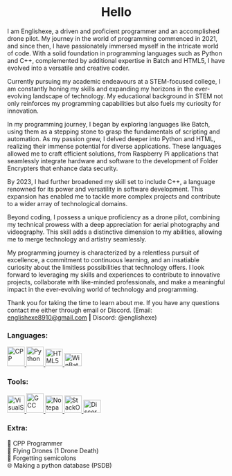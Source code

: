 <!-- Hello, this HTML document is very janky but works so I'm not going to change much, I hope you find my other repositories more interesting than this one! -->
<h1 align="center">Hello</h1>

<p align="left">
I am Englishexe, a driven and proficient programmer and an accomplished drone pilot. My journey in the world of programming commenced in 2021, and since then, I have passionately immersed myself in the intricate world of code. With a solid foundation in programming languages such as Python and C++, complemented by additional expertise in Batch and HTML5, I have evolved into a versatile and creative coder.

Currently pursuing my academic endeavours at a STEM-focused college, I am constantly honing my skills and expanding my horizons in the ever-evolving landscape of technology. My educational background in STEM not only reinforces my programming capabilities but also fuels my curiosity for innovation.

In my programming journey, I began by exploring languages like Batch, using them as a stepping stone to grasp the fundamentals of scripting and automation. As my passion grew, I delved deeper into Python and HTML, realizing their immense potential for diverse applications. These languages allowed me to craft efficient solutions, from Raspberry Pi applications that seamlessly integrate hardware and software to the development of Folder Encrypters that enhance data security.

By 2023, I had further broadened my skill set to include C++, a language renowned for its power and versatility in software development. This expansion has enabled me to tackle more complex projects and contribute to a wider array of technological domains.

Beyond coding, I possess a unique proficiency as a drone pilot, combining my technical prowess with a deep appreciation for aerial photography and videography. This skill adds a distinctive dimension to my abilities, allowing me to merge technology and artistry seamlessly.

My programming journey is characterized by a relentless pursuit of excellence, a commitment to continuous learning, and an insatiable curiosity about the limitless possibilities that technology offers. I look forward to leveraging my skills and experiences to contribute to innovative projects, collaborate with like-minded professionals, and make a meaningful impact in the ever-evolving world of technology and programming.

Thank you for taking the time to learn about me. If you have any questions contact me either through email or Discord. (Email: englishexe8910@gmail.com <b>|</b> Discord: @englishexe)
</p>

<h3 alight="left">Languages:</h3>
<p align="left"> 
<a href="https://cplusplus.com" target="_blank" rel="noreferrer"> 
<img src="https://upload.wikimedia.org/wikipedia/commons/thumb/1/18/ISO_C%2B%2B_Logo.svg/1200px-ISO_C%2B%2B_Logo.svg.png" alt="CPP" width="40" height="45"/>
</a>
<a href="https://www.python.org" target="_blank" rel="noreferrer"> 
<img src="https://upload.wikimedia.org/wikipedia/commons/thumb/c/c3/Python-logo-notext.svg/1869px-Python-logo-notext.svg.png" alt="Python" width="40" height="45"/>
</a>
<a href="https://html.com/html5/" target="_blank" rel="noreferrer"> 
<img src="https://upload.wikimedia.org/wikipedia/commons/thumb/3/38/HTML5_Badge.svg/240px-HTML5_Badge.svg.png" alt="HTML5" width="40" height="40"/> 
</a>
<a href="https://learn.microsoft.com/en-us/windows-server/administration/windows-commands/windows-commands" target="_blank" rel="noreferrer"> 
<img src="https://windowshacks.com/wp-content/uploads/2017/08/how-to-create-a-simple-batch-file.png" alt="WinBatch" width="40" height="30"/> <br> 
</a>

  
<h3 align="left">Tools:</h3> <p align="left"> 
<a href="https://code.visualstudio.com" target="_blank" rel="noreferrer"> 
<img src="https://upload.wikimedia.org/wikipedia/commons/thumb/9/9a/Visual_Studio_Code_1.35_icon.svg/2048px-Visual_Studio_Code_1.35_icon.svg.png" alt="VisualStudioCode" width="40" height="40"/> 
</a>
<a href="https://gcc.gnu.org" target="_blank" rel="noreferrer"> 
<img src="https://upload.wikimedia.org/wikipedia/commons/thumb/a/af/GNU_Compiler_Collection_logo.svg/1736px-GNU_Compiler_Collection_logo.svg.png" alt="GCC" width="40" height="45"/>
</a>
<a href="https://notepad-plus-plus.org/downloads/" target="_blank" rel="noreferrer"> 
<img src="https://upload.wikimedia.org/wikipedia/commons/thumb/6/69/Notepad%2B%2B_Logo.svg/2367px-Notepad%2B%2B_Logo.svg.png" alt="NotepadPlusPlus" width="40" height="40"/>
</a>
<a href="https://stackoverflow.com" target="_blank" rel="noreferrer"> 
<img src="https://upload.wikimedia.org/wikipedia/commons/thumb/e/ef/Stack_Overflow_icon.svg/768px-Stack_Overflow_icon.svg.png" alt="StackOverflow" width="40" height="40"/>
</a>
<a href="https://discord.com" target="_blank" rel="noreferrer"> 
<img src="https://assets-global.website-files.com/6257adef93867e50d84d30e2/636e0a6a49cf127bf92de1e2_icon_clyde_blurple_RGB.png" alt="Discord" width="40" height="30"/>
</a>
<h3 align="left">Extra:</h3> <p align="left">
<p>  📖 CPP Programmer<br>  🚁 Flying Drones (1 Drone Death)<br>  🤔 Forgetting semicolons<br>  🌐 Making a python database (PSDB)</p>
